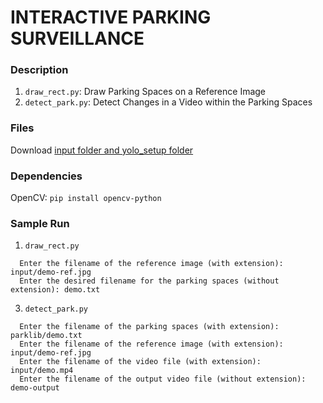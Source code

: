 # INTERACTIVE PARKING SURVEILLANCE

### Description
1. `draw_rect.py`: Draw Parking Spaces on a Reference Image
2. `detect_park.py`: Detect Changes in a Video within the Parking Spaces

### Files
Download [input folder and yolo_setup folder](https://drive.google.com/drive/folders/1WEpNEJg7Zif-eyaS76-iUoLTEoadTGDf?usp=drive_link)

### Dependencies
  OpenCV:  `pip install opencv-python`


### Sample Run
1. `draw_rect.py`
```
  Enter the filename of the reference image (with extension): input/demo-ref.jpg
  Enter the desired filename for the parking spaces (without extension): demo.txt
```
3. `detect_park.py`
```
  Enter the filename of the parking spaces (with extension): parklib/demo.txt
  Enter the filename of the reference image (with extension): input/demo-ref.jpg
  Enter the filename of the video file (with extension): input/demo.mp4
  Enter the filename of the output video file (without extension): demo-output
```
